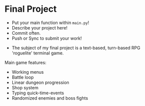 # Final Project
- Put your main function within `main.py`!
- Describe your project here!
- Commit often.
- Push or Sync to submit your work!


* The subject of my final project is a text-based, turn-based RPG 'roguelite' terminal game.

Main game features:
  - Working menus
  - Battle loop
  - Linear dungeon progression
  - Shop system
  - Typing quick-time-events
  - Randomized enemies and boss fights

